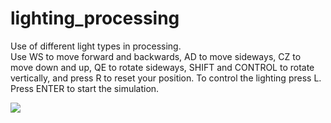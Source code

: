 # lighting_processing
Use of different light types in processing.\
Use WS to move forward and backwards, AD to move sideways, CZ to move down and up, QE to rotate sideways, SHIFT and CONTROL to rotate vertically, and press R to reset your position.
To control the lighting press L.\
Press ENTER to start the simulation.

![](lighting.gif)
